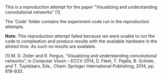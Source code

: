 This is a reproduction attempt for the paper "Visualizing and understanding convolutional networks" [1].

The 'Code' folder contains the experiment code run in the reproduction attempts.

**Note:** This reproduction attempt failed because we were unable to run the code to compleation and produce results with the available hardware in the alloted time. As such no results are available.

[1] M. D. Zeiler and R. Fergus, “Visualizing and understanding convolutional networks”, in Computer Vision – ECCV 2014, D. Fleet, T. Pajdla, B. Schiele, and T. Tuytelaars, Eds., Cham: Springer International Publishing, 2014, pp. 818–833.
